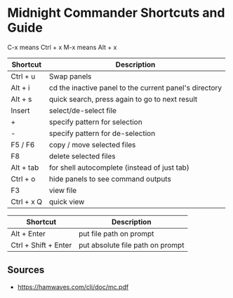 # Midnight Commander Shortcuts and Guide

C-x means Ctrl + x
M-x means Alt + x

| Shortcut   | Description                                            |
| ---------- | ------------------------------------------------------ |
| Ctrl + u   | Swap panels                                            |
| Alt + i    | cd the inactive panel to the current panel's directory |
| Alt + s    | quick search, press again to go to next result         |
| Insert     | select/de-select file                                  |
| +          | specify pattern for selection                          |
| -          | specify pattern for de-selection                       |
| F5 / F6    | copy / move selected files                             |
| F8         | delete selected files                                  |
| Alt + tab  | for shell autocomplete (instead of just tab)           |
| Ctrl + o   | hide panels to see command outputs                     |
| F3         | view file                                              |
| Ctrl + x Q | quick view                                             |

| Shortcut             | Description                      |
| -------------------- | -------------------------------- |
| Alt + Enter          | put file path on prompt          |
| Ctrl + Shift + Enter | put absolute file path on prompt |

## Sources

- https://hamwaves.com/cli/doc/mc.pdf
